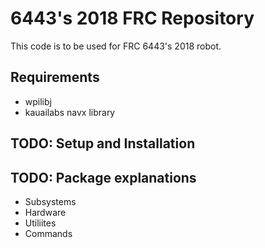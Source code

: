 # 6443's 2018 FRC Repository #
This code is to be used for FRC 6443's 2018 robot.
## Requirements ##
* wpilibj 
* kauailabs navx library
## TODO: Setup and Installation ##
## TODO: Package explanations ##
* Subsystems 
* Hardware
* Utiliites 
* Commands
